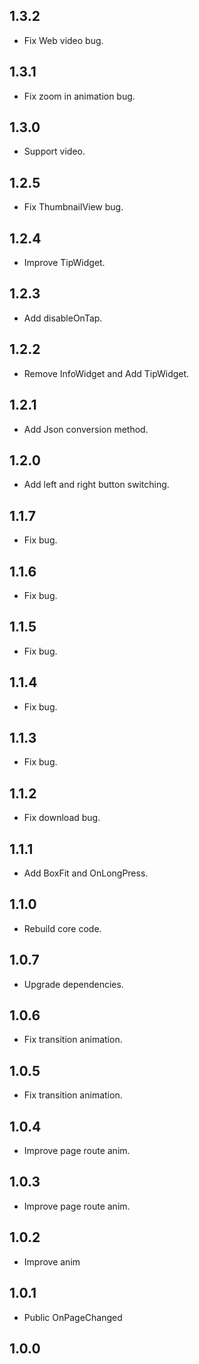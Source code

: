 ## 1.3.2
* Fix Web video bug.
## 1.3.1
* Fix zoom in animation bug.
## 1.3.0
* Support video.
## 1.2.5
* Fix ThumbnailView bug.
## 1.2.4
* Improve TipWidget.
## 1.2.3
* Add disableOnTap.
## 1.2.2
* Remove InfoWidget and Add TipWidget.
## 1.2.1
* Add Json conversion method.
## 1.2.0
* Add left and right button switching.
## 1.1.7
* Fix bug.
## 1.1.6
* Fix bug.
## 1.1.5
* Fix bug.
## 1.1.4
* Fix bug.
## 1.1.3
* Fix bug.
## 1.1.2
* Fix download bug.
## 1.1.1
* Add BoxFit and OnLongPress.
## 1.1.0
* Rebuild core code.
## 1.0.7
* Upgrade dependencies.
## 1.0.6
* Fix transition animation.
## 1.0.5
* Fix transition animation.
## 1.0.4
* Improve page route anim.
## 1.0.3
* Improve page route anim.
## 1.0.2
* Improve anim
## 1.0.1
* Public OnPageChanged
## 1.0.0

